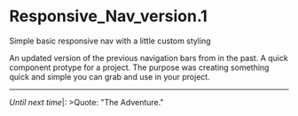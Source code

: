 # Responsive_Nav_version.1

Simple basic responsive nav with a little custom styling

An updated version of the previous navigation bars from in the past. A quick component protype for a project.
The purpose was creating something quick and simple you can grab and use in your project.

---

_Until next time_|: >Quote: "The Adventure."

